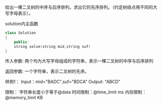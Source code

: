 给出一棵二叉树的中序与后序排列。求出它的先序排列。（约定树结点用不同的大写字母表示）。

solution内主函数
```cpp
class Solution
{
    public:
    string solve(string mid,string suf)
}
```

传入参数:
两个均为大写字母组成的字符串，表示一棵二叉树的中序与后序排列

返回参数:
一个字符串，表示二叉树的先序。

样例1：
Input：mid="BADC",suf="BDCA"
Output: "ABCD"

限制：
字符串长度小于等于@data
时间限制：@time_limit ms
内存限制：@memory_limit KB